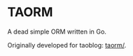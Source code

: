 # TAORM

A dead simple ORM written in Go.

Originally developed for taoblog: [taorm/](https://github.com/movsb/taoblog/tree/cc5a8067d847dee7a0754b9e0a7eee6dcf25e573/modules/taorm).
